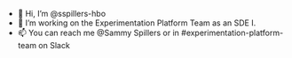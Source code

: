 - 👋 Hi, I’m @sspillers-hbo
- 👀 I’m working on the Experimentation Platform Team as an SDE I.
- 📫 You can reach me @Sammy Spillers or in #experimentation-platform-team on Slack

<!---
sspillers-hbo/sspillers-hbo is a ✨ special ✨ repository because its `README.md` (this file) appears on your GitHub profile.
You can click the Preview link to take a look at your changes.
--->
